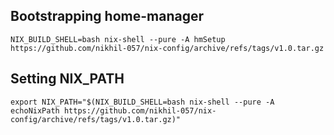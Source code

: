 ## Bootstrapping home-manager
`NIX_BUILD_SHELL=bash nix-shell --pure -A hmSetup https://github.com/nikhil-057/nix-config/archive/refs/tags/v1.0.tar.gz`

## Setting NIX_PATH
`export NIX_PATH="$(NIX_BUILD_SHELL=bash nix-shell --pure -A echoNixPath https://github.com/nikhil-057/nix-config/archive/refs/tags/v1.0.tar.gz)"`
